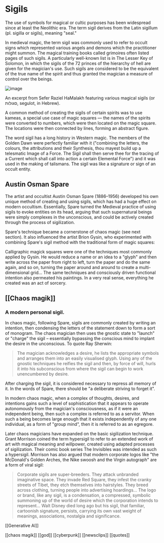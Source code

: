 # Sigils

The use of symbols for magical or cultic purposes has been widespread since at least the Neolithic era. The term sigil derives from the Latin sigillum (pl. sigilla or sigils), meaning "seal."

In medieval magic, the term sigil was commonly used to refer to occult signs which represented various angels and demons which the practitioner might summon. The magical training books called grimoires often listed pages of such sigils. A particularly well-known list is in The Lesser Key of Solomon, in which the sigils of the 72 princes of the hierarchy of hell are given for the magician's use. Such sigils are considered to be the equivalent of the true name of the spirit and thus granted the magician a measure of control over the beings.

![image](https://upload.wikimedia.org/wikipedia/commons/2/2d/Sefer_raziel_segulot.png)

An excerpt from Sefer Raziel HaMalakh featuring various magical sigils (or סגולות, segulot, in Hebrew).

A common method of creating the sigils of certain spirits was to use kameas, a special use case of magic squares — the names of the spirits were converted to numbers, which were then located on the magic square. The locations were then connected by lines, forming an abstract figure.

The word sigil has a long history in Western magic. The members of the Golden Dawn were perfectly familiar with it ("combining the letters, the colours, the attributions and their Synthesis, thou mayest build up a telesmatic Image of a Force. The Sigil shall then serve thee for the tracing of a Current which shall call into action a certain Elemental Force") and it was used in the making of talismans. The sigil was like a signature or sign of an occult entity.

## Austin Osman Spare

The artist and occultist Austin Osman Spare (1886–1956) developed his own unique method of creating and using sigils, which has had a huge effect on modern occultism. Essentially, Spare turned the Medieval practice of using sigils to evoke entities on its head, arguing that such supernatural beings were simply complexes in the unconscious, and could be actively created through the process of sigilization.

Spare's technique became a cornerstone of chaos magic (see next section). It also influenced the artist Brion Gysin, who experimented with combining Spare's sigil method with the traditional form of magic squares:

Calligraphic magick squares were one of the techniques most commonly applied by Gysin. He would reduce a name or an idea to a "glyph" and then write across the paper from right to left, turn the paper and do the same again, and so on, turning the paper around and around to create a multi-dimensional grid... The same techniques and consciously driven functional intention also permeated his paintings. In a very real sense, everything he created was an act of sorcery.

## [[Chaos magik]]

### A modern personal sigil.
In chaos magic, following Spare, sigils are commonly created by writing an intention, then condensing the letters of the statement down to form a sort of monogram. The chaos magician then uses the gnostic state to "launch" or "charge" the sigil – essentially bypassing the conscious mind to implant the desire in the unconscious. To quote Ray Sherwin:

> The magician acknowledges a desire, he lists the appropriate symbols and arranges them into an easily visualised glyph. Using any of the gnostic techniques he reifies the sigil and then, by force of will, hurls it into his subconscious from where the sigil can begin to work unencumbered by desire.

After charging the sigil, it is considered necessary to repress all memory of it. In the words of Spare, there should be "a deliberate striving to forget it".

In modern chaos magic, when a complex of thoughts, desires, and intentions gains such a level of sophistication that it appears to operate autonomously from the magician's consciousness, as if it were an independent being, then such a complex is referred to as a servitor. When such a being becomes large enough that it exists independently of any one individual, as a form of "group mind", then it is referred to as an egregore.

Later chaos magicians have expanded on the basic sigilization technique. Grant Morrison coined the term hypersigil to refer to an extended work of art with magical meaning and willpower, created using adapted processes of sigilization. Their comic book series The Invisibles was intended as such a hypersigil. 
Morrison has also argued that modern corporate logos like "the McDonald's Golden Arches, the Nike swoosh and the Virgin autograph" are a form of viral sigil:

> Corporate sigils are super-breeders. They attack unbranded imaginative space. They invade Red Square, they infest the cranky streets of Tibet, they etch themselves into hairstyles. They breed across clothing, turning people into advertising hoardings... The logo or brand, like any sigil, is a condensation, a compressed, symbolic summoning up of the world of desire which the corporation intends to represent... Walt Disney died long ago but his sigil, that familiar, cartoonish signature, persists, carrying its own vast weight of meanings, associations, nostalgia and significance.

[[Generative AI]]

[[chaos magik]]
[[god]]
[[cyberpunk]]
[[newsclips]]
[[quotes]]